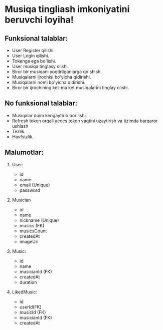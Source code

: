 # Musiqa tingliash imkoniyatini beruvchi loyiha!

## Funksional talablar:
- User Register qilishi.
- User Login qilishi.
- Tokenga ega bo'lishi.
- User musiqa tinglasy olishi.
- Biror bir musiqani yoqtirilganlarga qo'shish.
- Musiqalarni ijrochisi bo'yicha qidirishi.
- Musiqalarni nomi bo'yicha qidirishi.
- Biror bir ijrochining ket-ma ket musiqalarini tinglay olishi.

## No funksional talablar:
- Musiqalar doim kengaytirib borilishi.
- Refresh token orqali acces token vaqtini uzaytirish va tizimda barqaror ushlash
- Tezlik.
- Havfsizlik.


## Malumotlar:

1. User:
    - id
    - name
    - email (Unique)
    - password


2.  Musician
    - id
    - name
    - nickname (Unique)
    - musics (FK)
    - musicsCount
    - createdAt
    - imageUrl

3. Music:
    - id
    - name
    - musicianId (FK)
    - createdAt
    - duration

4. LikedMusic:
    - id
    - userId(FK)
    - musicId (FK)
    - musicianId (FK)
    - createdAt
